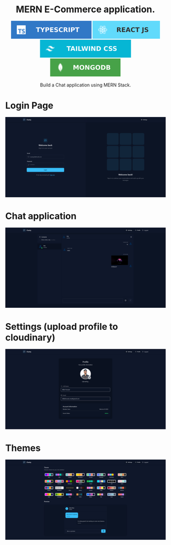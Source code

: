 <div>
  <div align="center">
    <h1>MERN E-Commerce application.</h1>
    <div>
      <img src="./readme/images/typescript.svg" alt="" />
      <img src="./readme/images/react.svg" alt="" />
      <img src="./readme/images/tailwind.svg" alt="" />
      <img src="./readme/images/mongodb.svg" alt="" />
    </div>
    <p style="font-size: 14px; text-align: center; margin-top: 15px; margin-bottom:4px;">
      Build a Chat application using MERN Stack.
    </p>
  </div>

  <div>
	<h1>Login Page</h1>
    <img src="./readme/screenshots/login.png" alt=""/>
  </div>
  
  <div>
	<h1>Chat application</h1>
    <img src="./readme/screenshots/realtime chat features.png" alt=""/>
  </div>

  <div>
	<h1>Settings (upload profile to cloudinary)</h1>
    <img src="./readme/screenshots/profile.png" alt=""/>
  </div>

  <div>
	<h1>Themes</h1>
    <img src="./readme/screenshots/themes.png" alt=""/>
  </div>


</div>

